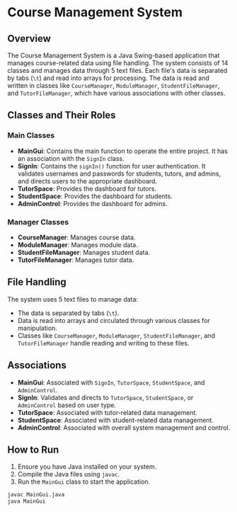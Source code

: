 # Course Management System

## Overview
The Course Management System is a Java Swing-based application that manages course-related data using file handling. The system consists of 14 classes and manages data through 5 text files. Each file's data is separated by tabs (`\t`) and read into arrays for processing. The data is read and written in classes like `CourseManager`, `ModuleManager`, `StudentFileManager`, and `TutorFileManager`, which have various associations with other classes.

## Classes and Their Roles

### Main Classes
- **MainGui**: Contains the main function to operate the entire project. It has an association with the `SignIn` class.
- **SignIn**: Contains the `signIn()` function for user authentication. It validates usernames and passwords for students, tutors, and admins, and directs users to the appropriate dashboard.
- **TutorSpace**: Provides the dashboard for tutors.
- **StudentSpace**: Provides the dashboard for students.
- **AdminControl**: Provides the dashboard for admins.

### Manager Classes
- **CourseManager**: Manages course data.
- **ModuleManager**: Manages module data.
- **StudentFileManager**: Manages student data.
- **TutorFileManager**: Manages tutor data.

## File Handling
The system uses 5 text files to manage data:
- The data is separated by tabs (`\t`).
- Data is read into arrays and circulated through various classes for manipulation.
- Classes like `CourseManager`, `ModuleManager`, `StudentFileManager`, and `TutorFileManager` handle reading and writing to these files.

## Associations
- **MainGui**: Associated with `SignIn`, `TutorSpace`, `StudentSpace`, and `AdminControl`.
- **SignIn**: Validates and directs to `TutorSpace`, `StudentSpace`, or `AdminControl` based on user type.
- **TutorSpace**: Associated with tutor-related data management.
- **StudentSpace**: Associated with student-related data management.
- **AdminControl**: Associated with overall system management and control.

## How to Run
1. Ensure you have Java installed on your system.
2. Compile the Java files using `javac`.
3. Run the `MainGui` class to start the application.

```sh
javac MainGui.java
java MainGui
